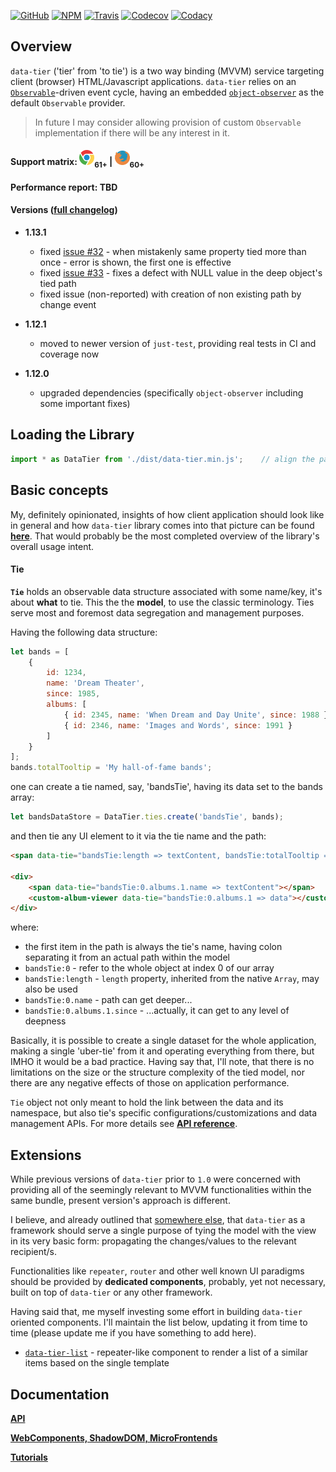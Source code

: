 [![GitHub](https://img.shields.io/github/license/gullerya/data-tier.svg)](https://github.com/gullerya/data-tier)
[![NPM](https://img.shields.io/npm/v/data-tier.svg?label=npm%20data-tier)](https://www.npmjs.com/package/data-tier)
[![Travis](https://img.shields.io/travis/gullerya/data-tier.svg)](https://travis-ci.org/gullerya/data-tier)
[![Codecov](https://img.shields.io/codecov/c/github/gullerya/data-tier/master.svg)](https://codecov.io/gh/gullerya/data-tier/branch/master)
[![Codacy](https://img.shields.io/codacy/grade/eb34053e002648519fd3a2d78c45677b.svg?logo=codacy)](https://app.codacy.com/app/gullerya/data-tier)

## Overview

`data-tier` ('tier' from 'to tie') is a two way binding (MVVM) service targeting client (browser) HTML/Javascript applications.
`data-tier` relies on an [`Observable`](https://github.com/gullerya/object-observer/blob/master/docs/observable.md)-driven event cycle, having an embedded [`object-observer`](https://github.com/gullerya/object-observer) as the default `Observable` provider.

> In future I may consider allowing provision of custom `Observable` implementation if there will be any interest in it.

#### Support matrix: ![CHROME](https://github.com/gullerya/data-tier/raw/master/docs/icons/chrome.png)<sub>61+</sub> | ![FIREFOX](https://github.com/gullerya/data-tier/raw/master/docs/icons/firefox.png)<sub>60+</sub>

#### Performance report: TBD

#### Versions ([full changelog](https://github.com/gullerya/data-tier/blob/master/docs/changelog.md))

* __1.13.1__
  * fixed [issue #32](https://github.com/gullerya/data-tier/issues/32) - when mistakenly same property tied more than once - error is shown, the first one is effective
  * fixed [issue #33](https://github.com/gullerya/data-tier/issues/33) - fixes a defect with NULL value in the deep object's tied path
  * fixed issue (non-reported) with creation of non existing path by change event

* __1.12.1__
  * moved to newer version of `just-test`, providing real tests in CI and coverage now

* __1.12.0__
  * upgraded dependencies (specifically `object-observer` including some important fixes)

## Loading the Library

```javascript
import * as DataTier from './dist/data-tier.min.js';    // align the path with your folders structure
```

## Basic concepts

My, definitely opinionated, insights of how client application should look like in general and how `data-tier` library comes into that picture can be found [__here__](https://github.com/gullerya/data-tier/blob/master/docs/client-app-architecture.md). That would probably be the most completed overview of the library's overall usage intent.

#### Tie

__`Tie`__ holds an observable data structure associated with some name/key, it's about __what__ to tie.
This the the __model__, to use the classic terminology.
Ties serve most and foremost data segregation and management purposes.

Having the following data structure:
```javascript
let bands = [
    {
        id: 1234,
        name: 'Dream Theater',
        since: 1985,
        albums: [
            { id: 2345, name: 'When Dream and Day Unite', since: 1988 },
            { id: 2346, name: 'Images and Words', since: 1991 }
        ]
    }
];
bands.totalTooltip = 'My hall-of-fame bands';
```
one can create a tie named, say, 'bandsTie', having its data set to the bands array:
```javascript
let bandsDataStore = DataTier.ties.create('bandsTie', bands);
```

and then tie any UI element to it via the tie name and the path:
```html
<span data-tie="bandsTie:length => textContent, bandsTie:totalTooltip => tooltip"></span>

<div>
    <span data-tie="bandsTie:0.albums.1.name => textContent"></span>
    <custom-album-viewer data-tie="bandsTie:0.albums.1 => data"></custom-album-viewer>
</div>
```
where:
* the first item in the path is always the tie's name, having colon separating it from an actual path within the model
* `bandsTie:0` - refer to the whole object at index 0 of our array
* `bandsTie:length` - `length` property, inherited from the native `Array`, may also be used
* `bandsTie:0.name` - path can get deeper...
* `bandsTie:0.albums.1.since` - ...actually, it can get to any level of deepness

Basically, it is possible to create a single dataset for the whole application, making a single 'uber-tie' from it and operating everything from there, but IMHO it would be a bad practice.
Having say that, I'll note, that there is no limitations on the size or the structure complexity of the tied model, nor there are any negative effects of those on application performance.

`Tie` object not only meant to hold the link between the data and its namespace, but also tie's specific configurations/customizations and data management APIs.
For more details see [__API reference__](https://github.com/gullerya/data-tier/blob/master/docs/api-reference.md).

## Extensions

While previous versions of `data-tier` prior to `1.0` were concerned with providing all of the seemingly relevant to MVVM functionalities within the same bundle, present version's approach is different.

I believe, and already outlined that [somewhere else](https://github.com/gullerya/data-tier/blob/master/docs/client-app-architecture.md), that `data-tier` as a framework should serve a single purpose of tying the model with the view in its very basic form: propagating the changes/values to the relevant recipient/s.

Functionalities like `repeater`, `router` and other well known UI paradigms should be provided by __dedicated components__, probably, yet not necessary, built on top of `data-tier` or any other framework.

Having said that, me myself investing some effort in building `data-tier` oriented components. I'll maintain the list below, updating it from time to time (please update me if you have something to add here).
* [`data-tier-list`](https://www.npmjs.com/package/data-tier-list) - repeater-like component to render a list of a similar items based on the single template

## Documentation
[__API__](https://github.com/gullerya/data-tier/blob/master/docs/api-reference.md)

[__WebComponents, ShadowDOM, MicroFrontends__](https://github.com/gullerya/data-tier/blob/master/docs/web-components.md)

[__Tutorials__](https://github.com/gullerya/data-tier/blob/master/docs/tutorials.md)
